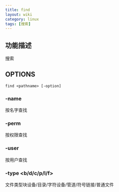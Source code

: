 ```yaml
---
title: find
layout: wiki
category: linux
tags: [搜索]
---
```


## 功能描述

搜索

## OPTIONS

~~~
find <pathname> [-option]
~~~

### -name <name>

按名字查找

### -perm <perm>

按权限查找

### -user <user>

按用户查找

### -type <b/d/c/p/l/f\>

文件类型块设备/目录/字符设备/管道/符号链接/普通文件